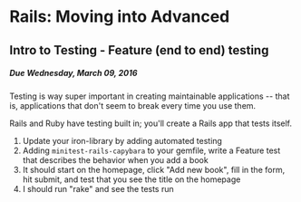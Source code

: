 # Rails: Moving into Advanced
## Intro to Testing - Feature (end to end) testing
##### Due Wednesday, March 09, 2016  
Testing is way super important in creating maintainable applications -- that is, applications that don't seem to break every time you use them.

Rails and Ruby have testing built in; you'll create a Rails app that tests itself.

1. Update your iron-library by adding automated testing
2. Adding `minitest-rails-capybara` to your gemfile, write a Feature test that describes the behavior when you add a book
3. It should start on the homepage, click "Add new book", fill in the form, hit submit, and test that you see the title on the homepage
4. I should run "rake" and see the tests run
